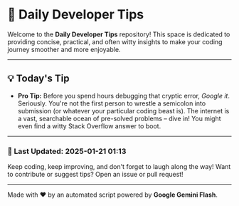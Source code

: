 
# 🌟 Daily Developer Tips

Welcome to the **Daily Developer Tips** repository! This space is dedicated to providing concise, practical, and often witty insights to make your coding journey smoother and more enjoyable.

---

## 💡 Today's Tip

- **Pro Tip:**  Before you spend hours debugging that cryptic error,  *Google it*. Seriously.  You're not the first person to wrestle a semicolon into submission (or whatever your particular coding beast is).  The internet is a vast, searchable ocean of pre-solved problems – dive in!  You might even find a witty Stack Overflow answer to boot.

---

### 📅 Last Updated: 2025-01-21 01:13

Keep coding, keep improving, and don't forget to laugh along the way! Want to contribute or suggest tips? Open an issue or pull request!

---

Made with ❤️ by an automated script powered by **Google Gemini Flash**.
